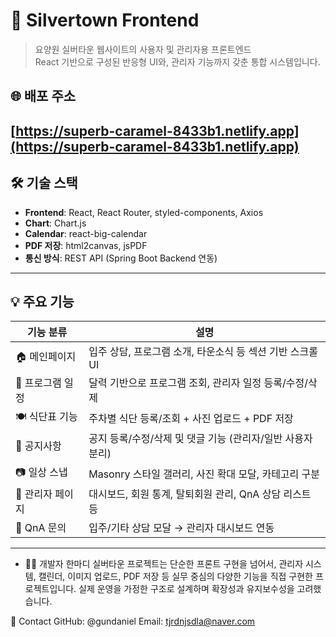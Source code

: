 # 🏡 Silvertown Frontend

> 요양원 실버타운 웹사이트의 사용자 및 관리자용 프론트엔드  
> React 기반으로 구성된 반응형 UI와, 관리자 기능까지 갖춘 통합 시스템입니다.

## 🌐 배포 주소
[https://superb-caramel-8433b1.netlify.app](https://superb-caramel-8433b1.netlify.app)
---

## 🛠 기술 스택

- **Frontend**: React, React Router, styled-components, Axios
- **Chart**: Chart.js
- **Calendar**: react-big-calendar
- **PDF 저장**: html2canvas, jsPDF
- **통신 방식**: REST API (Spring Boot Backend 연동)

---

## 💡 주요 기능

| 기능 분류 | 설명 |
|----------|------|
| 🏠 메인페이지 | 입주 상담, 프로그램 소개, 타운소식 등 섹션 기반 스크롤 UI |
| 📅 프로그램 일정 | 달력 기반으로 프로그램 조회, 관리자 일정 등록/수정/삭제 |
| 🍽 식단표 기능 | 주차별 식단 등록/조회 + 사진 업로드 + PDF 저장 |
| 📢 공지사항 | 공지 등록/수정/삭제 및 댓글 기능 (관리자/일반 사용자 분리) |
| 📷 일상 스냅 | Masonry 스타일 갤러리, 사진 확대 모달, 카테고리 구분 |
| 🔐 관리자 페이지 | 대시보드, 회원 통계, 탈퇴회원 관리, QnA 상담 리스트 등 |
| 📨 QnA 문의 | 입주/기타 상담 모달 → 관리자 대시보드 연동 |

---

- 🙋‍♀️ 개발자 한마디
실버타운 프로젝트는 단순한 프론트 구현을 넘어서,
관리자 시스템, 캘린더, 이미지 업로드, PDF 저장 등 실무 중심의 다양한 기능을 직접 구현한 프로젝트입니다.
실제 운영을 가정한 구조로 설계하며 확장성과 유지보수성을 고려했습니다.

📧 Contact
GitHub: @gundaniel
Email: tjrdnjsdla@naver.com

